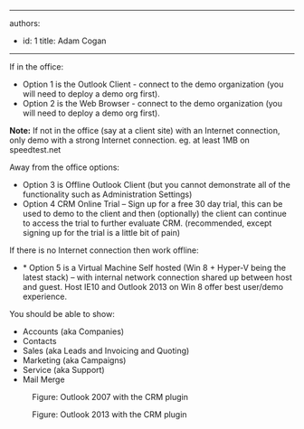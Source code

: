 

---
authors:
  - id: 1
    title: Adam Cogan
---




<span class='intro'> <p>If in the office&#58;</p>
                <ul>
                    <li>Option 1 is the Outlook Client - connect to the demo organization (you will need to deploy a demo org first).</li>
                    <li>Option 2 is the Web Browser - connect to the demo organization (you will need to deploy a demo org first).</li>
                </ul>
                <p><strong>Note&#58;</strong> If not in the office (say at a client site) with an Internet connection, only demo with a strong Internet connection. eg. at least 1MB on speedtest.net</p>
                <p>Away from the office options&#58;</p>
                <ul>
                    <li>Option 3 is Offline Outlook Client (but you cannot demonstrate all of the functionality such as Administration Settings)</li>
                    <li>Option 4 CRM Online Trial – Sign up for a free 30 day trial, this can be used to demo to the client and then (optionally) the client can continue to access the trial to further evaluate CRM. (recommended, except signing up for the trial is a little bit of pain)</li>
                </ul>
                <p>If there is no Internet connection then work offline&#58;</p>
                <ul>
                    <li>* Option 5 is a Virtual Machine Self hosted (Win 8 + Hyper-V being the latest stack) – with internal network connection shared up between host and guest. Host IE10 and Outlook 2013 on Win 8 offer best user/demo experience.</li>
                </ul> </span>

<p>You should be able to show&#58;</p>
                <ul>
                    <li>Accounts (aka Companies)</li>
                    <li>Contacts</li>
                    <li>Sales (aka Leads and Invoicing and Quoting)</li>
                    <li>Marketing (aka Campaigns)</li>
                    <li>Service (aka Support)</li>
                    <li>Mail Merge</li>
                </ul>
                <dl class="image">
                    <dt><img src="/SoftwareDevelopment/RulesToBetterCRMForDevelopers/PublishingImages/CRMscreenshot.jpg" alt="" /></dt>
                    <dd>Figure&#58; Outlook 2007 with the CRM plugin</dd>
                </dl>
                <dl class="image">
                    <dt><img src="/SoftwareDevelopment/RulesToBetterCRMForDevelopers/PublishingImages/CRM-2013-screenshot.jpg" alt="" /></dt>
                    <dd>Figure&#58; Outlook 2013 with the CRM plugin</dd>
                </dl>



